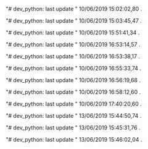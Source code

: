 "# dev_python: last update " 10/06/2019 15:02:02,80 . 
 
"# dev_python: last update " 10/06/2019 15:03:45,47 . 
 
"# dev_python: last update " 10/06/2019 15:51:41,34 . 
 
"# dev_python: last update " 10/06/2019 16:53:14,57 . 
 
"# dev_python: last update " 10/06/2019 16:53:38,17 . 
 
"# dev_python: last update " 10/06/2019 16:55:33,74 . 
 
"# dev_python: last update " 10/06/2019 16:56:19,68 . 
 
"# dev_python: last update " 10/06/2019 16:58:12,60 . 
 
"# dev_python: last update " 10/06/2019 17:40:20,60 . 
 
"# dev_python: last update " 13/06/2019 15:44:50,74 . 
 
"# dev_python: last update " 13/06/2019 15:45:31,76 . 
 
"# dev_python: last update " 13/06/2019 15:46:02,04 . 
 
